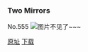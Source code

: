 ### Two Mirrors
No.555
![图片不见了~~~](https://imgs.xkcd.com/comics/two_mirrors.png)

[原址](https://xkcd.com//555) [下载](https://imgs.xkcd.com/comics/two_mirrors.png)

